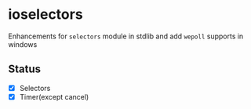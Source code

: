 # ioselectors
Enhancements for `selectors` module in stdlib and add `wepoll` supports in windows

## Status
- [x] Selectors
- [x] Timer(except cancel)
